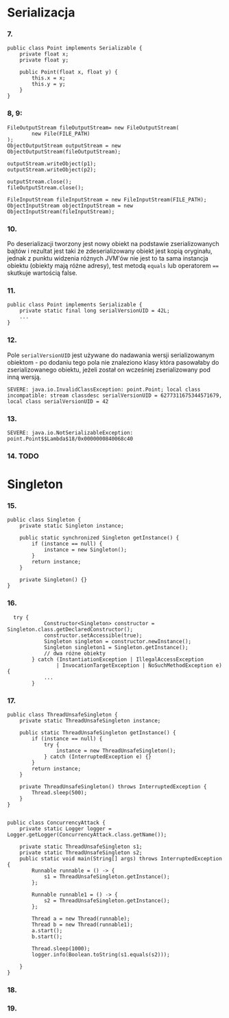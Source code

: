 # Serializacja
### 7.
```
public class Point implements Serializable {
    private float x;
    private float y;

    public Point(float x, float y) {
        this.x = x;
        this.y = y;
    }
}
```
### 8, 9:
```
FileOutputStream fileOutputStream= new FileOutputStream(
        new File(FILE_PATH)
);
ObjectOutputStream outputStream = new ObjectOutputStream(fileOutputStream);

outputStream.writeObject(p1);
outputStream.writeObject(p2);

outputStream.close();
fileOutputStream.close();

FileInputStream fileInputStream = new FileInputStream(FILE_PATH);
ObjectInputStream objectInputStream = new ObjectInputStream(fileInputStream);
```
### 10.
Po deserializacji tworzony jest nowy obiekt na podstawie zserializowanych bajtów i
rezultat jest taki że zdeserializowany obiekt jest kopią oryginału, jednak z punktu widzenia różnych JVM'ów
nie jest to ta sama instancja obiektu (obiekty mają różne adresy), test metodą `equals` lub operatorem `==` skutkuje wartością false.
### 11.
```
public class Point implements Serializable {
    private static final long serialVersionUID = 42L;
    ...
}

```
### 12.
Pole `serialVersionUID` jest używane do nadawania wersji serializowanym obiektom - po dodaniu tego pola nie znaleziono klasy
która pasowałaby do zserializowanego obiektu, jeżeli został on wcześniej zserializowany pod inną wersją.
```
SEVERE: java.io.InvalidClassException: point.Point; local class incompatible: stream classdesc serialVersionUID = 6277311675344571679, local class serialVersionUID = 42
```
### 13.
```
SEVERE: java.io.NotSerializableException: point.Point$$Lambda$18/0x0000000840068c40
```
### 14. TODO

# Singleton
### 15.
```
public class Singleton {
    private static Singleton instance;

    public static synchronized Singleton getInstance() {
        if (instance == null) {
            instance = new Singleton();
        }
        return instance;
    }

    private Singleton() {}
}
```

### 16.
```
  try {
            Constructor<Singleton> constructor = Singleton.class.getDeclaredConstructor();
            constructor.setAccessible(true);
            Singleton singleton = constructor.newInstance();
            Singleton singleton1 = Singleton.getInstance();
            // dwa różne obiekty
        } catch (InstantiationException | IllegalAccessException
                | InvocationTargetException | NoSuchMethodException e) {
            ...
        }
```
### 17.
```
public class ThreadUnsafeSingleton {
    private static ThreadUnsafeSingleton instance;

    public static ThreadUnsafeSingleton getInstance() {
        if (instance == null) {
            try {
                instance = new ThreadUnsafeSingleton();
            } catch (InterruptedException e) {}
        }
        return instance;
    }

    private ThreadUnsafeSingleton() throws InterruptedException {
        Thread.sleep(500);
    }
}


public class ConcurrencyAttack {
    private static Logger logger = Logger.getLogger(ConcurrencyAttack.class.getName());

    private static ThreadUnsafeSingleton s1;
    private static ThreadUnsafeSingleton s2;
    public static void main(String[] args) throws InterruptedException {
        Runnable runnable = () -> {
            s1 = ThreadUnsafeSingleton.getInstance();
        };

        Runnable runnable1 = () -> {
            s2 = ThreadUnsafeSingleton.getInstance();
        };

        Thread a = new Thread(runnable);
        Thread b = new Thread(runnable1);
        a.start();
        b.start();

        Thread.sleep(1000);
        logger.info(Boolean.toString(s1.equals(s2)));

    }
}
```



### 18.
### 19.
